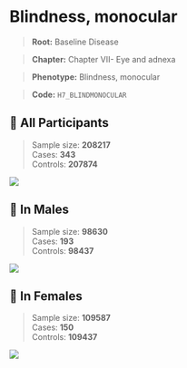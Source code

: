# Blindness, monocular

> **Root:** Baseline Disease  

> **Chapter:** Chapter VII- Eye and adnexa  

> **Phenotype:** Blindness, monocular  

> **Code:** `H7_BLINDMONOCULAR`

## 🧪 All Participants  
> Sample size: **208217**  
> Cases: **343**  
> Controls: **207874**
<img src="/Disease/Figures/ALL/Incidence/H7_BLINDMONOCULAR.png"/>
<CsvTable src="/public/Disease/Data/ALL/Incidence/COX_H7_BLINDMONOCULAR.csv" label="🔍 View full results" />

## 👨 In Males  
> Sample size: **98630**  
> Cases: **193**  
> Controls: **98437**
<img src="/Disease/Figures/Male/Incidence/H7_BLINDMONOCULAR.png"/>
<CsvTable src="/public/Disease/Data/Male/Incidence/COX_H7_BLINDMONOCULAR.csv" label="🔍 View full results" />

## 👩 In Females  
> Sample size: **109587**  
> Cases: **150**  
> Controls: **109437**
<img src="/Disease/Figures/Female/Incidence/H7_BLINDMONOCULAR.png"/>
<CsvTable src="/public/Disease/Data/Female/Incidence/COX_H7_BLINDMONOCULAR.csv" label="🔍 View full results" />
